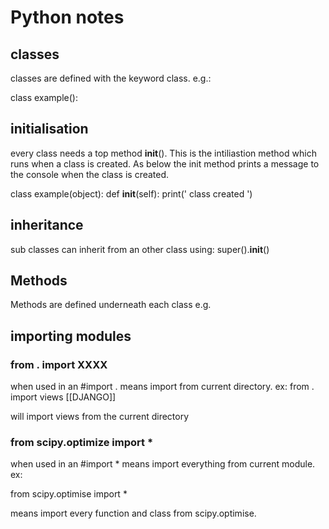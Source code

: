 # Python notes

## classes
classes are defined with the keyword class. e.g.: 

class example():

## initialisation
every class needs a top method __init__(). This is the intiliastion method which runs when a class is created. As below the init method prints a message to the console when the class is created.

class example(object):
	def __init__(self):
		print(' class created ')


## inheritance
sub classes can inherit from an other class using: super().__init__()

## Methods
Methods are defined underneath each class e.g.


## importing modules

### from . import XXXX
when used in an #import . means import from current directory. ex:
 from . import views [[DJANGO]]

 will import views from the current directory
 
 
 ### from scipy.optimize import *
 when used in an #import * means import everything from current module. ex:
 
 from scipy.optimise import *
 
 means import every function and class from scipy.optimise.